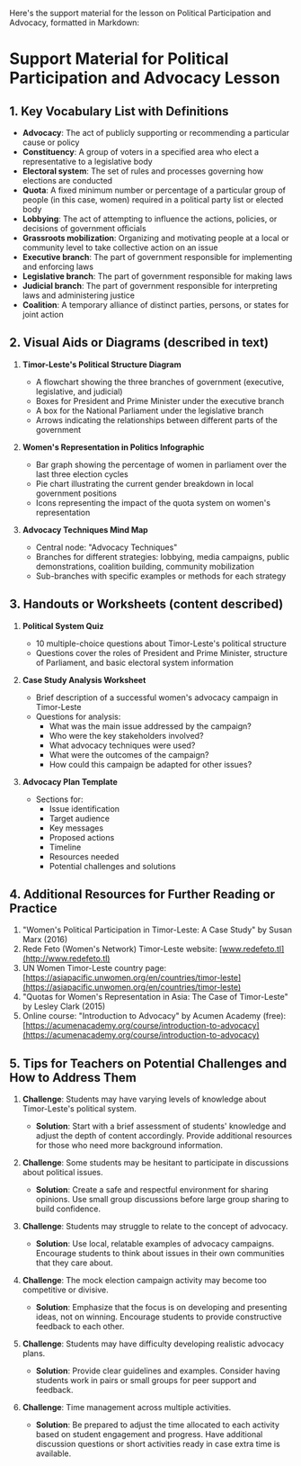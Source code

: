 Here's the support material for the lesson on Political Participation and Advocacy, formatted in Markdown:

# Support Material for Political Participation and Advocacy Lesson

## 1. Key Vocabulary List with Definitions

- **Advocacy**: The act of publicly supporting or recommending a particular cause or policy
- **Constituency**: A group of voters in a specified area who elect a representative to a legislative body
- **Electoral system**: The set of rules and processes governing how elections are conducted
- **Quota**: A fixed minimum number or percentage of a particular group of people (in this case, women) required in a political party list or elected body
- **Lobbying**: The act of attempting to influence the actions, policies, or decisions of government officials
- **Grassroots mobilization**: Organizing and motivating people at a local or community level to take collective action on an issue
- **Executive branch**: The part of government responsible for implementing and enforcing laws
- **Legislative branch**: The part of government responsible for making laws
- **Judicial branch**: The part of government responsible for interpreting laws and administering justice
- **Coalition**: A temporary alliance of distinct parties, persons, or states for joint action

## 2. Visual Aids or Diagrams (described in text)

1. **Timor-Leste's Political Structure Diagram**
   - A flowchart showing the three branches of government (executive, legislative, and judicial)
   - Boxes for President and Prime Minister under the executive branch
   - A box for the National Parliament under the legislative branch
   - Arrows indicating the relationships between different parts of the government

2. **Women's Representation in Politics Infographic**
   - Bar graph showing the percentage of women in parliament over the last three election cycles
   - Pie chart illustrating the current gender breakdown in local government positions
   - Icons representing the impact of the quota system on women's representation

3. **Advocacy Techniques Mind Map**
   - Central node: "Advocacy Techniques"
   - Branches for different strategies: lobbying, media campaigns, public demonstrations, coalition building, community mobilization
   - Sub-branches with specific examples or methods for each strategy

## 3. Handouts or Worksheets (content described)

1. **Political System Quiz**
   - 10 multiple-choice questions about Timor-Leste's political structure
   - Questions cover the roles of President and Prime Minister, structure of Parliament, and basic electoral system information

2. **Case Study Analysis Worksheet**
   - Brief description of a successful women's advocacy campaign in Timor-Leste
   - Questions for analysis:
     * What was the main issue addressed by the campaign?
     * Who were the key stakeholders involved?
     * What advocacy techniques were used?
     * What were the outcomes of the campaign?
     * How could this campaign be adapted for other issues?

3. **Advocacy Plan Template**
   - Sections for:
     * Issue identification
     * Target audience
     * Key messages
     * Proposed actions
     * Timeline
     * Resources needed
     * Potential challenges and solutions

## 4. Additional Resources for Further Reading or Practice

1. "Women's Political Participation in Timor-Leste: A Case Study" by Susan Marx (2016)
2. Rede Feto (Women's Network) Timor-Leste website: [www.redefeto.tl](http://www.redefeto.tl)
3. UN Women Timor-Leste country page: [https://asiapacific.unwomen.org/en/countries/timor-leste](https://asiapacific.unwomen.org/en/countries/timor-leste)
4. "Quotas for Women's Representation in Asia: The Case of Timor-Leste" by Lesley Clark (2015)
5. Online course: "Introduction to Advocacy" by Acumen Academy (free): [https://acumenacademy.org/course/introduction-to-advocacy](https://acumenacademy.org/course/introduction-to-advocacy)

## 5. Tips for Teachers on Potential Challenges and How to Address Them

1. **Challenge**: Students may have varying levels of knowledge about Timor-Leste's political system.
   - **Solution**: Start with a brief assessment of students' knowledge and adjust the depth of content accordingly. Provide additional resources for those who need more background information.

2. **Challenge**: Some students may be hesitant to participate in discussions about political issues.
   - **Solution**: Create a safe and respectful environment for sharing opinions. Use small group discussions before large group sharing to build confidence.

3. **Challenge**: Students may struggle to relate to the concept of advocacy.
   - **Solution**: Use local, relatable examples of advocacy campaigns. Encourage students to think about issues in their own communities that they care about.

4. **Challenge**: The mock election campaign activity may become too competitive or divisive.
   - **Solution**: Emphasize that the focus is on developing and presenting ideas, not on winning. Encourage students to provide constructive feedback to each other.

5. **Challenge**: Students may have difficulty developing realistic advocacy plans.
   - **Solution**: Provide clear guidelines and examples. Consider having students work in pairs or small groups for peer support and feedback.

6. **Challenge**: Time management across multiple activities.
   - **Solution**: Be prepared to adjust the time allocated to each activity based on student engagement and progress. Have additional discussion questions or short activities ready in case extra time is available.